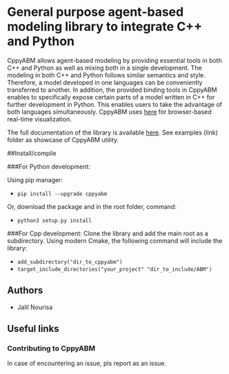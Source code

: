 
  

# General purpose agent-based modeling library to integrate C++ and Python
CppyABM allows agent-based modeling by providing essential tools in both C++ and Python as well as mixing both in a single development. The modeling in both C++ and Python follows similar semantics and style. Therefore, a model developed in one languages can be conveniently transferred to another. In addition, the provided binding tools in CppyABM enables to specifically expose certain parts of a model written in C++ for further development in Python. This enables users to take the advantage of both languages simultaneously. CppyABM uses <a href="https://github.com/janursa/RTvisualize" title="RTvisualize">here</a> for browser-based real-time visualization. 

The full documentation of the library is available <a href="https://janursa.github.io/CppyABM/" title="About Me">here</a>. See examples (link) folder as showcase of CppyABM utility.


##Install/compile

###For Python development:

Using pip manager:

-  `pip install --upgrade cppyabm`

Or, download the package and in the root folder, command:

-  `python3 setup.py install`

###For Cpp development:
Clone the library and add the main root as a subdirectory. Using modern Cmake, the following command will include the library:
-  `add_subdirectory("dir_to_cppyabm")`
-  `target_include_directories("your_project" "dir_to_include/ABM")`
 

## Authors

- Jalil Nourisa

## Useful links

 

### Contributing to CppyABM
In case of encountering an issue, pls report as an issue.


